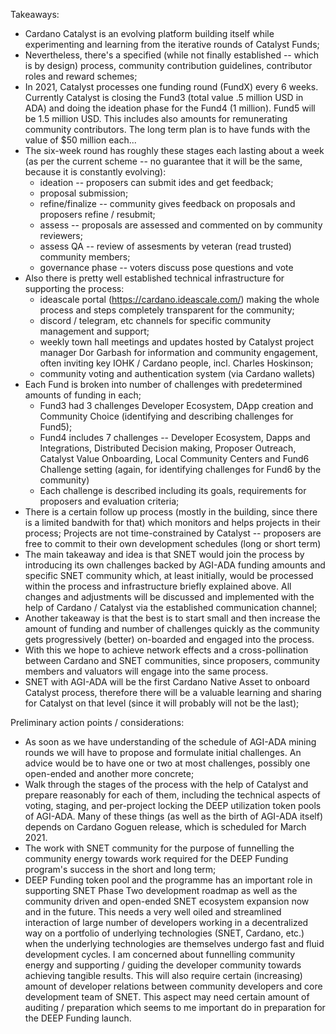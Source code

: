 Takeaways:
* Cardano Catalyst is an evolving platform building itself while experimenting and learning from the iterative rounds of Catalyst Funds;
* Nevertheless, there's a specified (while not finally established -- which is by design) process, community contribution guidelines, contributor roles and reward schemes;
* In 2021, Catalyst processes one funding round (FundX) every 6 weeks. Currently Catalyst is closing the Fund3 (total value .5 million USD in ADA) and doing the ideation phase for the Fund4 (1 million). Fund5 will be 1.5 million USD. This includes also amounts for remunerating community contributors. The long term plan is to have funds with the value of $50 million each...
* The six-week round has roughly these stages each lasting about a week (as per the current scheme -- no guarantee that it will be the same, because it is constantly evolving):
	* ideation -- proposers can submit ides and get feedback;
	* proposal submission;
	* refine/finalize -- community gives feedback on proposals and proposers refine / resubmit;
	* assess -- proposals are assessed and commented on by community reviewers;
	* assess QA -- review of assesments by veteran (read trusted) community members;
	* governance phase -- voters discuss pose questions and vote
* Also there is pretty well established technical infrastructure for supporting the process: 
	* ideascale portal (https://cardano.ideascale.com/) making the whole process and steps completely transparent for the community;
	* discord / telegram, etc channels for specific community management and support;
	* weekly town hall meetings and updates hosted by Catalyst project manager Dor Garbash for information and community engagement, often inviting key IOHK / Cardano people, incl. Charles Hoskinson;
	* community voting and authentication system (via Cardano wallets)
* Each Fund is broken into number of challenges with predetermined amounts of funding in each;
	* Fund3 had 3 challenges Developer Ecosystem, DApp creation and Community Choice (identifying and describing challenges for Fund5);
	* Fund4 includes 7 challenges -- Developer Ecosystem, Dapps and Integrations, Distributed Decision making, Proposer Outreach, Catalyst Value Onboarding, Local Community Centers and Fund6 Challenge setting (again, for identifying challenges for Fund6 by the community)
	* Each challenge is described including its goals, requirements for proposers and evaluation criteria;
* There is a certain follow up process (mostly in the building, since there is a limited bandwith for that) which monitors and helps projects in their process; Projects are not time-constrained by Catalyst -- proposers are free to commit to their own development schedules (long or short term) 
* The main takeaway and idea is that SNET would join the process by introducing its own challenges backed by AGI-ADA funding amounts and specific SNET community which, at least initially, would be processed within the process and infrastructure briefly explained above. All changes and adjustments will be discussed and implemented with the help of Cardano / Catalyst via the established communication channel;
* Another takeaway is that the best is to start small and then increase the amount of funding and number of challenges quickly as the community gets progressively (better) on-boarded and engaged into the process.
* With this we hope to achieve network effects and a cross-pollination between Cardano and SNET communities, since proposers, community members and valuators will engage into the same process.
* SNET with AGI-ADA will be the first Cardano Native Asset to onboard Catalyst process, therefore there will be a valuable learning and sharing for Catalyst on that level (since it will probably will not be the last);

Preliminary action points / considerations:
* As soon as we have understanding of the schedule of AGI-ADA mining rounds we will have to propose and formulate initial challenges. An advice would be to have one or two at most challenges, possibly one open-ended and another more concrete;
* Walk through the stages of the process with the help of Catalyst and prepare reasonably for each of them, including the technical aspects of voting, staging, and per-project locking the DEEP utilization token pools of AGI-ADA. Many of these things (as well as the birth of AGI-ADA itself) depends on Cardano Goguen release, which is scheduled for March 2021.
* The work with SNET community for the purpose of funnelling the community energy towards work required for the DEEP Funding program's success in the short and long term;
* DEEP Funding token pool and the programme has an important role in supporting SNET Phase Two development roadmap as well as the community driven and open-ended SNET ecosystem expansion now and in the future. This needs a very well oiled and streamlined interaction of large number of developers working in a decentralized way on a portfolio of underlying technologies (SNET, Cardano, etc.) when the underlying technologies are themselves undergo fast and fluid development cycles. I am concerned about funnelling community energy and supporting / guiding the developer community towards achieving tangible results. This will also require certain (increasing) amount of developer relations between community developers and core development team of SNET. This aspect may need certain amount of auditing / preparation which seems to me important do in preparation for the DEEP Funding launch.